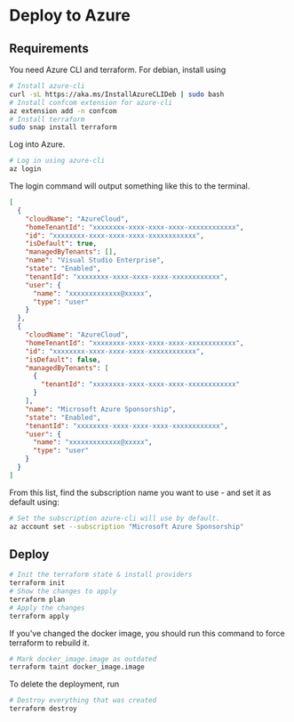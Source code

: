 # Deploy to Azure

## Requirements

You need Azure CLI and terraform. For debian, install using

```sh
# Install azure-cli
curl -sL https://aka.ms/InstallAzureCLIDeb | sudo bash
# Install confcom extension for azure-cli
az extension add -n confcom
# Install terraform
sudo snap install terraform
```

Log into Azure.

```sh
# Log in using azure-cli
az login
```

The login command will output something like this to the terminal.
```json
[
  {
    "cloudName": "AzureCloud",
    "homeTenantId": "xxxxxxxx-xxxx-xxxx-xxxx-xxxxxxxxxxxx",
    "id": "xxxxxxxx-xxxx-xxxx-xxxx-xxxxxxxxxxxx",
    "isDefault": true,
    "managedByTenants": [],
    "name": "Visual Studio Enterprise",
    "state": "Enabled",
    "tenantId": "xxxxxxxx-xxxx-xxxx-xxxx-xxxxxxxxxxxx",
    "user": {
      "name": "xxxxxxxxxxxxx@xxxxx",
      "type": "user"
    }
  },
  {
    "cloudName": "AzureCloud",
    "homeTenantId": "xxxxxxxx-xxxx-xxxx-xxxx-xxxxxxxxxxxx",
    "id": "xxxxxxxx-xxxx-xxxx-xxxx-xxxxxxxxxxxx",
    "isDefault": false,
    "managedByTenants": [
      {
        "tenantId": "xxxxxxxx-xxxx-xxxx-xxxx-xxxxxxxxxxxx"
      }
    ],
    "name": "Microsoft Azure Sponsorship",
    "state": "Enabled",
    "tenantId": "xxxxxxxx-xxxx-xxxx-xxxx-xxxxxxxxxxxx",
    "user": {
      "name": "xxxxxxxxxxxxx@xxxxx",
      "type": "user"
    }
  }
]
```

From this list, find the subscription name you want to use - and set it as default using:

```sh
# Set the subscription azure-cli will use by default.
az account set --subscription "Microsoft Azure Sponsorship"
```

## Deploy

```sh
# Init the terraform state & install providers
terraform init
# Show the changes to apply
terraform plan
# Apply the changes
terraform apply
```

If you've changed the docker image, you should run this command to force terraform to rebuild it.
```sh
# Mark docker_image.image as outdated
terraform taint docker_image.image
```

To delete the deployment, run
```sh
# Destroy everything that was created
terraform destroy
```
